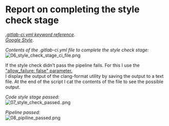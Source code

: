 # Report on completing the style check stage

[_.gitlab-ci.yml keyword reference_](https://docs.gitlab.com/ee/ci/yaml/index.html).\
[_Google Style_](https://google.github.io/styleguide/cppguide.html).

_Contents of the .gitlab-ci.yml file to complete the style check stage:_\
<img src="https://github.com/finchren/School21_main_education/blob/main/CICD/src/screenshots/06_style_check_stage_ci_file.png" alt="06_style_check_stage_ci_file.png"/>

If the style check didn't pass the pipeline fails. For this I use the ["allow_failure: false" parameter.](https://docs.gitlab.com/ee/ci/yaml/index.html#allow_failure)\
I display the output of the clang-format utility by saving the output to a text file. At the end of the script I cat the contents of the file to see the possible output.

_Code style stage passed:_\
<img src="https://github.com/finchren/School21_main_education/blob/main/CICD/src/screenshots/07_style_check_passed..png" alt="07_style_check_passed..png"/>

_Pipeline passed:_\
<img src="https://github.com/finchren/School21_main_education/blob/main/CICD/src/screenshots/08_pipiline_passed.png" alt="08_pipiline_passed.png"/>
